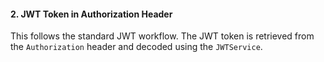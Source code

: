 #### 2. JWT Token in Authorization Header

This follows the standard JWT workflow. The JWT token is retrieved from the `Authorization` header and decoded using the `JWTService`.
